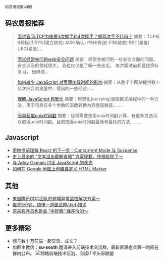 `码农周报第49期`

码农周报推荐
-------

> [面试官问:TCP为啥要3次握手和4次挥手？握两次手不行吗？](https://mp.weixin.qq.com/s/KCEgz5FqQ44Vt3iUREJmaA)
> 摘要：TCP有6种标识:SYN(建立联机) ACK(确认) PSH(传送) FIN(结束) RST(重置) URG(紧急)…

> [面试经常被问的web安全问题](https://mp.weixin.qq.com/s/Eq9PQqDqPP5TLJUijwxbWw)
> 摘要：经常会被问到一些安全方面的问题。安全涉及的领域很大， 我也仅仅是了解一些皮毛， 每次面试前都要找资料复习， 很麻烦…


> [如何减少 JavaScript 对页面加载时间的影响](https://javascriptweekly.com/link/54822/web)
> 摘要：从数千个网站提供数十亿次综合浏览量中，得出的一些经验……

> [理解 JavaScript 柯里化](https://javascriptweekly.com/link/54814/web)
> 摘要：柯里化(currying)是函数式编程中的一种方法，用于将具有多个参数的函数转换为嵌套函数链………

> [简单获取unix时间戳](https://www.javascriptc.com/interview-tips/zh_cn/javascript/extract-unix-timestamp-easily/)
> 摘要：经常需要使用unix时间戳计算。有很多方法可以取得unix时间戳。目前取得unix时间戳最简单最快的方法………



Javascript
-------
+ [带你提前理解 React 的下一步：Concurrent Mode 与 Suspense](https://mp.weixin.qq.com/s/aQPsAbsQc-3LPDR_bs_PKA)
+ [史上最全的 “文本溢出截断省略” 方案秘籍，传授给你了～](https://mp.weixin.qq.com/s/HlTr9Ct3vsMUdlFvmkgVDQ)
+ [与 Addy Osmani 讨论 JavaScript 的状态](https://javascriptweekly.com/link/54807/web)
+ [如何在 Google 地图上创建自定义 HTML Marker](https://javascriptweekly.com/link/54819/web)

其他
-------
+ [来自腾讯CDC团队的前端异常监控解决方案～](https://mp.weixin.qq.com/s/ZuR-aaMVKbXYyXxT1AhZ3A)
+ [每天5分钟，搞懂一道面试题/Js小知识](https://www.javascriptc.com/interview-tips/)
+ [原来程序员也是会 “中奸商“ 赚差价的～](https://mp.weixin.qq.com/s/svM6IxJdH4WNsTig0Lxwag)

更多精彩
-------
+ 想与数十万前端一起交流、成长？
+ 加群主微信：**su-south**,邀请进入前端技术交流群，最新资源也会第一时间在群内公布。
![领略前端技术前沿，阅读IT平头哥联盟](https://user-images.githubusercontent.com/18324563/70633966-608b2980-1c6c-11ea-8123-34f1fd13484e.png)





